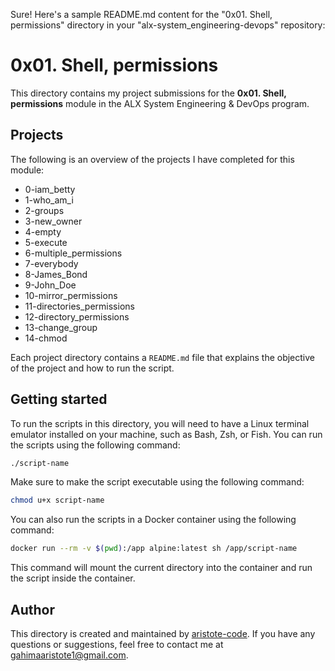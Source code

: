 Sure! Here's a sample README.md content for the "0x01. Shell, permissions" directory in your "alx-system_engineering-devops" repository:

# 0x01. Shell, permissions

This directory contains my project submissions for the **0x01. Shell, permissions** module in the ALX System Engineering & DevOps program.

## Projects

The following is an overview of the projects I have completed for this module:

- 0-iam_betty
- 1-who_am_i
- 2-groups
- 3-new_owner
- 4-empty
- 5-execute
- 6-multiple_permissions
- 7-everybody
- 8-James_Bond
- 9-John_Doe
- 10-mirror_permissions
- 11-directories_permissions
- 12-directory_permissions
- 13-change_group
- 14-chmod

Each project directory contains a `README.md` file that explains the objective of the project and how to run the script.

## Getting started

To run the scripts in this directory, you will need to have a Linux terminal emulator installed on your machine, such as Bash, Zsh, or Fish. You can run the scripts using the following command:

```bash
./script-name
```

Make sure to make the script executable using the following command:

```bash
chmod u+x script-name
```

You can also run the scripts in a Docker container using the following command:

```bash
docker run --rm -v $(pwd):/app alpine:latest sh /app/script-name
```

This command will mount the current directory into the container and run the script inside the container.

## Author

This directory is created and maintained by [aristote-code](https://github.com/aristote-code). If you have any questions or suggestions, feel free to contact me at [gahimaaristote1@gmail.com](mailto:gahimaaristote1@gmail.com).
